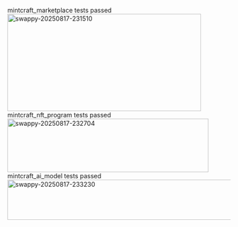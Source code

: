 mintcraft_marketplace tests passed
<img width="437" height="220" alt="swappy-20250817-231510" src="https://github.com/user-attachments/assets/f444c0fa-c0f1-4999-8263-4cad8d046444" />
mintcraft_nft_program tests passed
<img width="454" height="121" alt="swappy-20250817-232704" src="https://github.com/user-attachments/assets/489ff615-faf2-4d6e-9d2b-fd48c02ee551" />
mintcraft_ai_model tests passed
<img width="595" height="91" alt="swappy-20250817-233230" src="https://github.com/user-attachments/assets/a1f44336-e2c3-4d25-8bc8-2570d6c257ea" />

